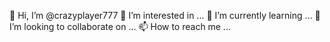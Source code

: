 👋 Hi, I’m @crazyplayer777
👀 I’m interested in ...
🌱 I’m currently learning ...
💞️ I’m looking to collaborate on ...
📫 How to reach me ...
